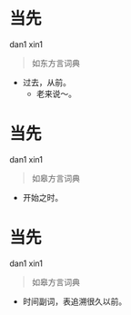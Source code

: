 # 当先
dan1 xin1
> 如东方言词典
- 过去，从前。
  - 老来说～。

# 当先
dan1 xin1
> 如皋方言词典
- 开始之时。

# 当先
dan1 xin1
> 如皋方言词典
- 时间副词，表追溯很久以前。
